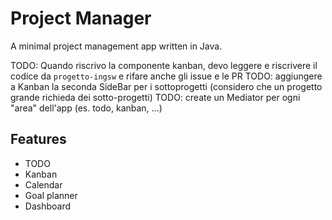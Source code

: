 # Project Manager

A minimal project management app written in Java.

TODO: Quando riscrivo la componente kanban, devo leggere e riscrivere il codice da `progetto-ingsw` e rifare anche gli issue e le PR
TODO: aggiungere a Kanban la seconda SideBar per i sottoprogetti (considero che un progetto grande richieda dei sotto-progetti)
TODO: create un Mediator per ogni "area" dell'app (es. todo, kanban, ...)

## Features

- TODO
- Kanban
- Calendar
- Goal planner
- Dashboard
